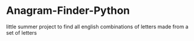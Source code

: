 # Anagram-Finder-Python
little summer project to find all english combinations of letters made from a set of letters
